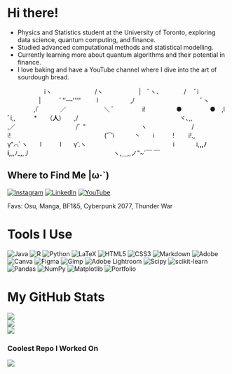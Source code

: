 # Hi there!  
- Physics and Statistics student at the University of Toronto, exploring data science, quantum computing, and finance.<be>
- Studied advanced computational methods and statistical modelling.<be>
- Currently learning more about quantum algorithms and their potential in finance.<be>
- I love baking and have a YouTube channel where I dive into the art of sourdough bread. 

　　　　　　iヽ　　　　　　　/ヽ 
　　　 　 　|　ﾞヽ、　　　　/ 　ﾞi 
　 　 　 　 |　　　ﾞ''─‐'''"　 　 l 
　　　　　,/　　　 　 　 　 　　 　 ﾞヽ 
　　　　 ,iﾞ 　　　／　 　 　 　 　＼ ﾞ 
　　　 　i!　　　　　●　 　 　　●　,l　　　　　　　 
　　　　 ﾞi,,　　　* 　 （__人__）　　,/　　　　　　　　　　　 
　　　　　 ヾ､,,　　　　　　　 　 ,／　　　　　 
　　 　　 /ﾞ "　　　　　　　　　ヽ　　　 
　　　　/　　　　　　　　　　　　 i!　　　　　　　　　　　　　 
　　(⌒i 　　　丶　　i　　　!　　 i!.,　　　　　　　 　　　 
　　　　γ"⌒ﾞヽ　　l　　　l　　γ'.ヽ　　　　　 　 　　　 
　　　　 i　　 　 i,__,,ﾉ　　　i,__,,ﾉ_,,丿　　　　　　　　　 
　　　　 ヽ,＿,,ノ"~´￣ ￣　　　　　　 


## Where to Find Me |ω·`)
[![Instagram](https://img.shields.io/badge/Instagram-%23E4405F.svg?logo=Instagram&logoColor=white)](https://www.instagram.com/umi_yamaguchi/) [![LinkedIn](https://img.shields.io/badge/LinkedIn-%230077B5.svg?logo=linkedin&logoColor=white)](https://www.linkedin.com/in/umi-yamaguchi/) [![YouTube](https://img.shields.io/badge/YouTube-%23FF0000.svg?logo=YouTube&logoColor=white)](https://www.youtube.com/@UmisBakery) 

Favs: Osu, Manga, BF1&5, Cyberpunk 2077, Thunder War 

# Tools I Use
![Java](https://img.shields.io/badge/java-%23ED8B00.svg?style=flat-square&logo=openjdk&logoColor=white) ![R](https://img.shields.io/badge/r-%23276DC3.svg?style=flat-square&logo=r&logoColor=white) ![Python](https://img.shields.io/badge/python-3670A0?style=flat-square&logo=python&logoColor=ffdd54) ![LaTeX](https://img.shields.io/badge/latex-%23008080.svg?style=flat-square&logo=latex&logoColor=white) ![HTML5](https://img.shields.io/badge/html5-%23E34F26.svg?style=flat-square&logo=html5&logoColor=white) ![CSS3](https://img.shields.io/badge/css3-%231572B6.svg?style=flat-square&logo=css3&logoColor=white) ![Markdown](https://img.shields.io/badge/markdown-%23000000.svg?style=flat-square&logo=markdown&logoColor=white) ![Adobe](https://img.shields.io/badge/adobe-%23FF0000.svg?style=flat-square&logo=adobe&logoColor=white) ![Canva](https://img.shields.io/badge/Canva-%2300C4CC.svg?style=flat-square&logo=Canva&logoColor=white) ![Figma](https://img.shields.io/badge/figma-%23F24E1E.svg?style=flat-square&logo=figma&logoColor=white) ![Gimp](https://img.shields.io/badge/Gimp-657D8B?style=flat-square&logo=gimp&logoColor=FFFFFF) ![Adobe Lightroom](https://img.shields.io/badge/Adobe%20Lightroom-31A8FF.svg?style=flat-square&logo=Adobe%20Lightroom&logoColor=white) ![Scipy](https://img.shields.io/badge/SciPy-%230C55A5.svg?style=flat-square&logo=scipy&logoColor=%white) ![scikit-learn](https://img.shields.io/badge/scikit--learn-%23F7931E.svg?style=flat-square&logo=scikit-learn&logoColor=white) ![Pandas](https://img.shields.io/badge/pandas-%23150458.svg?style=flat-square&logo=pandas&logoColor=white) ![NumPy](https://img.shields.io/badge/numpy-%23013243.svg?style=flat-square&logo=numpy&logoColor=white) ![Matplotlib](https://img.shields.io/badge/Matplotlib-%23ffffff.svg?style=flat-square&logo=Matplotlib&logoColor=black) ![Portfolio](https://img.shields.io/badge/Portfolio-%23000000.svg?style=flat-square&logo=firefox&logoColor=#FF7139)

# My GitHub Stats 
![](https://github-readme-stats.vercel.app/api?username=umi2004&theme=tokyonight&hide_border=true&include_all_commits=false&count_private=false)<br/>
![](https://github-readme-streak-stats.herokuapp.com/?user=umi2004&theme=tokyonight&hide_border=true)<br/>
![](https://github-readme-stats.vercel.app/api/top-langs/?username=umi2004&theme=tokyonight&hide_border=true&include_all_commits=false&count_private=false&layout=compact)

### Coolest Repo I Worked On
![](https://github-contributor-stats.vercel.app/api?username=umi2004&limit=5&theme=tokyonight&combine_all_yearly_contributions=true)




